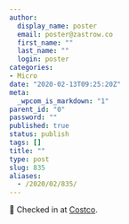 ```yaml
---
author:
  display_name: poster
  email: poster@zastrow.co
  first_name: ""
  last_name: ""
  login: poster
categories:
- Micro
date: "2020-02-13T09:25:20Z"
meta:
  _wpcom_is_markdown: "1"
parent_id: "0"
password: ""
published: true
status: publish
tags: []
title: ""
type: post
slug: 835
aliases:
  - /2020/02/835/
---
```

<p><span>📍</span> Checked in at <a href="http://foursquare.com/v/57231d71498eeab4c1832b36">Costco</a>.</p>
